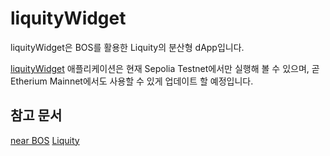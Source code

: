 # liquityWidget
liquityWidget은 BOS를 활용한 Liquity의 분산형 dApp입니다.

[liquityWidget](https://near.org/0xgh.near/widget/liquityWidget) 애플리케이션은 현재 Sepolia Testnet에서만 실행해 볼 수 있으며, 곧 Etherium Mainnet에서도 사용할 수 있게 업데이트 할 예정입니다.

## 참고 문서
[near BOS](https://docs.near.org/bos)
[Liquity](https://docs.liquity.org/)
